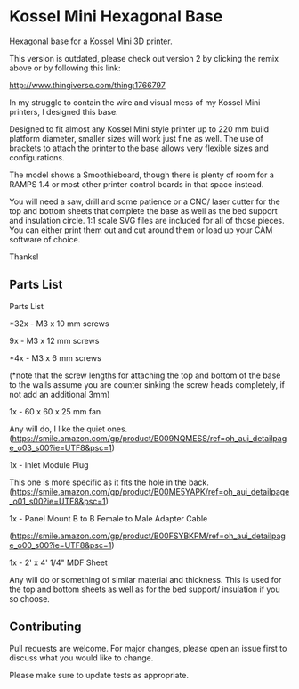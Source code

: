 # Kossel Mini Hexagonal Base

Hexagonal base for a Kossel Mini 3D printer.

This version is outdated, please check out version 2 by clicking the remix above or by following this link:

http://www.thingiverse.com/thing:1766797

In my struggle to contain the wire and visual mess of my Kossel Mini printers, I designed this base.

Designed to fit almost any Kossel Mini style printer up to 220 mm build platform diameter, smaller sizes will work just fine as well. The use of brackets to attach the printer to the base allows very flexible sizes and configurations.

The model shows a Smoothieboard, though there is plenty of room for a RAMPS 1.4 or most other printer control boards in that space instead.

You will need a saw, drill and some patience or a CNC/ laser cutter for the top and bottom sheets that complete the base as well as the bed support and insulation circle. 1:1 scale SVG files are included for all of those pieces. You can either print them out and cut around them or load up your CAM software of choice.

Thanks!

## Parts List

Parts List

*32x - M3 x 10 mm screws

9x - M3 x 12 mm screws

*4x - M3 x 6 mm screws

(*note that the screw lengths for attaching the top and bottom of the base to the walls assume you are counter sinking the screw heads completely, if not add an additional 3mm)

1x - 60 x 60 x 25 mm fan

Any will do, I like the quiet ones.
(https://smile.amazon.com/gp/product/B009NQMESS/ref=oh_aui_detailpage_o03_s00?ie=UTF8&psc=1)

1x - Inlet Module Plug

This one is more specific as it fits the hole in the back.
(https://smile.amazon.com/gp/product/B00ME5YAPK/ref=oh_aui_detailpage_o01_s00?ie=UTF8&psc=1)

1x - Panel Mount B to B Female to Male Adapter Cable

(https://smile.amazon.com/gp/product/B00FSYBKPM/ref=oh_aui_detailpage_o00_s00?ie=UTF8&psc=1)

1x - 2' x 4' 1/4" MDF Sheet

Any will do or something of similar material and thickness. This is used for the top and bottom sheets as well as for the bed support/ insulation if you so choose.

## Contributing
Pull requests are welcome. For major changes, please open an issue first to discuss what you would like to change.

Please make sure to update tests as appropriate.